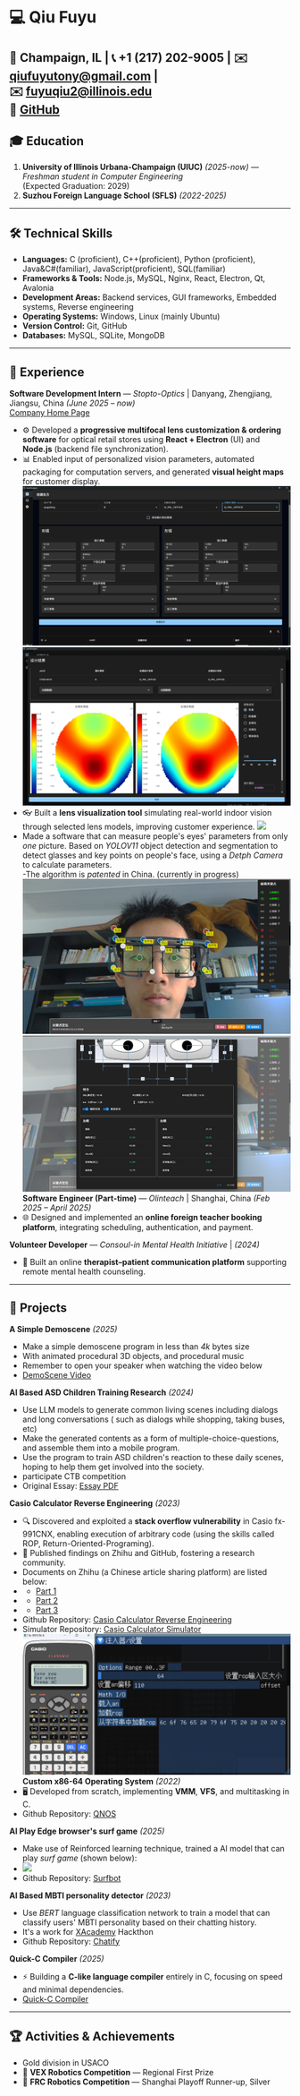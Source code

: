 
# 💻 Qiu Fuyu
📍 Champaign, IL | 📞 +1 (217) 202-9005 | ✉️ qiufuyutony@gmail.com |  
✉️ fuyuqiu2@illinois.edu  
🔗 [GitHub](https://github.com/qiufuyu123)  
---
## 🎓 Education
1. **University of Illinois Urbana-Champaign (UIUC)** *(2025-now)* — *Freshman student in Computer Engineering*  
(Expected Graduation: 2029)  
2. **Suzhou Foreign Language School (SFLS)** *(2022-2025)*   
---

## 🛠 Technical Skills
- **Languages:** C (proficient), C++(proficient), Python (proficient), Java&C#(familiar), JavaScript(proficient), SQL(familiar)  
- **Frameworks & Tools:** Node.js, MySQL, Nginx, React, Electron, Qt, Avalonia  
- **Development Areas:** Backend services, GUI frameworks, Embedded systems, Reverse engineering  
- **Operating Systems:** Windows, Linux (mainly Ubuntu)  
- **Version Control:** Git, GitHub  
- **Databases:** MySQL, SQLite, MongoDB  



---

## 💼 Experience

**Software Development Intern** — *Stopto-Optics* | Danyang, Zhengjiang, Jiangsu, China *(June 2025 – now)*  
[Company Home Page](http://www.stopto-optics.com/)

- ⚙️ Developed a **progressive multifocal lens customization & ordering software** for optical retail stores using **React + Electron** (UI) and **Node.js** (backend file synchronization).  
- 📊 Enabled input of personalized vision parameters, automated packaging for computation servers, and generated **visual height maps** for customer display.  
![](./image.png) ![](./image2.png)
- 👓 Built a **lens visualization tool** simulating real-world indoor vision through selected lens models, improving customer experience.
![](./lensvisual.gif)  
- Made a software that can measure people's eyes' parameters from only *one* picture. Based on *YOLOV11* object detection and segmentation to detect glasses and key points on people's face, using a *Detph Camera* to calculate parameters.  
-The algorithm is *patented* in China. (currently in progress)  
![](./stopto1.png)
![](./stopto2.png)  
**Software Engineer (Part-time)** — *Olinteach* | Shanghai, China *(Feb 2025 – April 2025)*  
- 🌐 Designed and implemented an **online foreign teacher booking platform**, integrating scheduling, authentication, and payment.

**Volunteer Developer** — *Consoul-in Mental Health Initiative* | *(2024)*  
- 💬 Built an online **therapist–patient communication platform** supporting remote mental health counseling.  

---

## 🚀 Projects

**A Simple Demoscene** *(2025)*  
- Make a simple demoscene program in less than *4k* bytes size  
- With animated procedural 3D objects, and procedural music  
- Remember to open your speaker when watching the video below  
- [DemoScene Video](https://github.com/user-attachments/assets/6e8abbce-9250-411b-b87a-afb678cf5903)

**AI Based ASD Children Training Research** *(2024)*  
- Use LLM models to generate common living scenes including dialogs and long conversations ( such as dialogs while shopping, taking buses, etc)  
- Make the generated contents as a form of multiple-choice-questions, and assemble them into a mobile program.
- Use the program to train ASD children's reaction to these daily scenes, hoping to help them get involved into the society.
- participate CTB competition
- Original Essay: [Essay PDF](https://github.com/qiufuyu123/qiufuyu123/blob/main/Chatify%20Essay%20.pdf)

**Casio Calculator Reverse Engineering** *(2023)*  
- 🔍 Discovered and exploited a **stack overflow vulnerability** in Casio fx-991CNX, enabling execution of arbitrary code (using the skills called ROP, Return-Oriented-Programing).  
- 📝 Published findings on Zhihu and GitHub, fostering a research community.  
- Documents on Zhihu (a Chinese article sharing platform) are listed below:  
- - [Part 1](https://zhuanlan.zhihu.com/p/618704031)
- - [Part 2](https://zhuanlan.zhihu.com/p/620584634)
- - [Part 3](https://zhuanlan.zhihu.com/p/657962148)
- Github Repository: [Casio Calculator Reverse Engineering](https://github.com/Physics365/991CN-X-CW-Decompilation)
- Simulator Repository: [Casio Calculator Simulator](https://github.com/qiufuyu123/CasioEmuNeo)
![](./imagerop1.png)  
**Custom x86-64 Operating System** *(2022)*  
- 🖥 Developed from scratch, implementing **VMM**, **VFS**, and multitasking in C.  
- Github Repository: [QNOS](https://github.com/qiufuyu123/qnos)  

**AI Play Edge browser's surf game** *(2025)*
- Make use of Reinforced learning technique, trained a AI model that can play *surf game* (shown below):  
- ![](./surf.gif)  
- Github Repository: [Surfbot](https://github.com/qiufuyu123/surfbot)  

**AI Based MBTI personality detector** *(2023)*  
- Use *BERT* language classification network to train a model that can classify users' MBTI personality based on their chatting history.  
- It's a work for [XAcademy](https://www.xacademy.cc/) Hackthon  
- Github Repository: [Chatify](https://github.com/qiufuyu123/Chatify)

**Quick-C Compiler** *(2025)*  
- ⚡ Building a **C-like language compiler** entirely in C, focusing on speed and minimal dependencies.
- [Quick-C Compiler](https://github.com/qiufuyu123/quick-c)
---

## 🏆 Activities & Achievements
- Gold division in USACO  
- 🤖 **VEX Robotics Competition** — Regional First Prize  
- 🤖 **FRC Robotics Competition** — Shanghai Playoff Runner-up, Silver  
